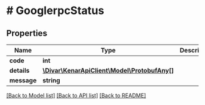 # # GooglerpcStatus

## Properties

Name | Type | Description | Notes
------------ | ------------- | ------------- | -------------
**code** | **int** |  | [optional]
**details** | [**\Divar\KenarApiClient\Model\ProtobufAny[]**](ProtobufAny.md) |  | [optional]
**message** | **string** |  | [optional]

[[Back to Model list]](../../README.md#models) [[Back to API list]](../../README.md#endpoints) [[Back to README]](../../README.md)
